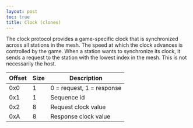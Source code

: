 ```yaml
---
layout: post
toc: true
title: Clock (clones)
---
```


The clock protocol provides a game-specific clock that is synchronized across all stations in the mesh. The speed at which the clock advances is controlled by the game. When a station wants to synchronize its clock, it sends a request to the station with the lowest index in the mesh. This is not necessarily the host.

| Offset | Size | Description               |
|--------|------|---------------------------|
| 0x0    | 1    | 0 = request, 1 = response |
| 0x1    | 1    | Sequence id               |
| 0x2    | 8    | Request clock value       |
| 0xA    | 8    | Response clock value      |
